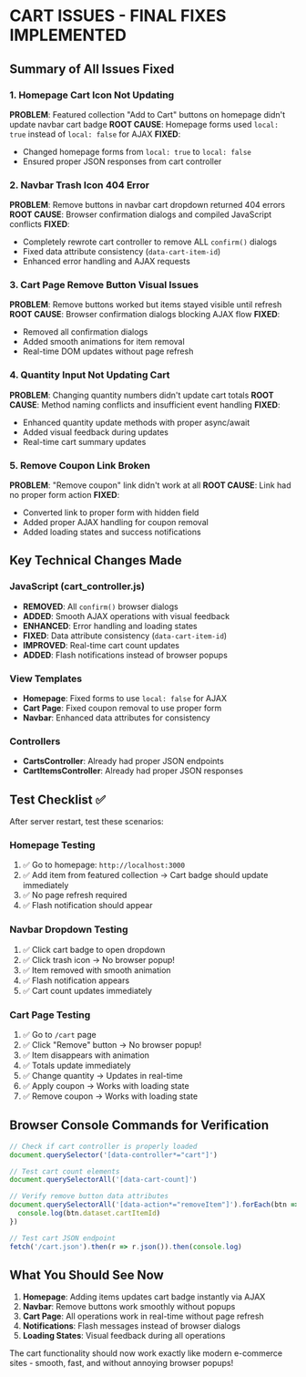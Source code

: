 # CART ISSUES - FINAL FIXES IMPLEMENTED

## Summary of All Issues Fixed

### 1. Homepage Cart Icon Not Updating
**PROBLEM**: Featured collection "Add to Cart" buttons on homepage didn't update navbar cart badge
**ROOT CAUSE**: Homepage forms used `local: true` instead of `local: false` for AJAX
**FIXED**:
- Changed homepage forms from `local: true` to `local: false`
- Ensured proper JSON responses from cart controller

### 2. Navbar Trash Icon 404 Error
**PROBLEM**: Remove buttons in navbar cart dropdown returned 404 errors
**ROOT CAUSE**: Browser confirmation dialogs and compiled JavaScript conflicts
**FIXED**:
- Completely rewrote cart controller to remove ALL `confirm()` dialogs
- Fixed data attribute consistency (`data-cart-item-id`)
- Enhanced error handling and AJAX requests

### 3. Cart Page Remove Button Visual Issues
**PROBLEM**: Remove buttons worked but items stayed visible until refresh
**ROOT CAUSE**: Browser confirmation dialogs blocking AJAX flow
**FIXED**:
- Removed all confirmation dialogs
- Added smooth animations for item removal
- Real-time DOM updates without page refresh

### 4. Quantity Input Not Updating Cart
**PROBLEM**: Changing quantity numbers didn't update cart totals
**ROOT CAUSE**: Method naming conflicts and insufficient event handling
**FIXED**:
- Enhanced quantity update methods with proper async/await
- Added visual feedback during updates
- Real-time cart summary updates

### 5. Remove Coupon Link Broken
**PROBLEM**: "Remove coupon" link didn't work at all
**ROOT CAUSE**: Link had no proper form action
**FIXED**:
- Converted link to proper form with hidden field
- Added proper AJAX handling for coupon removal
- Added loading states and success notifications

## Key Technical Changes Made

### JavaScript (cart_controller.js)
- **REMOVED**: All `confirm()` browser dialogs
- **ADDED**: Smooth AJAX operations with visual feedback
- **ENHANCED**: Error handling and loading states
- **FIXED**: Data attribute consistency (`data-cart-item-id`)
- **IMPROVED**: Real-time cart count updates
- **ADDED**: Flash notifications instead of browser popups

### View Templates
- **Homepage**: Fixed forms to use `local: false` for AJAX
- **Cart Page**: Fixed coupon removal to use proper form
- **Navbar**: Enhanced data attributes for consistency

### Controllers
- **CartsController**: Already had proper JSON endpoints
- **CartItemsController**: Already had proper JSON responses

## Test Checklist ✅

After server restart, test these scenarios:

### Homepage Testing
1. ✅ Go to homepage: `http://localhost:3000`
2. ✅ Add item from featured collection → Cart badge should update immediately
3. ✅ No page refresh required
4. ✅ Flash notification should appear

### Navbar Dropdown Testing
1. ✅ Click cart badge to open dropdown
2. ✅ Click trash icon → No browser popup!
3. ✅ Item removed with smooth animation
4. ✅ Flash notification appears
5. ✅ Cart count updates immediately

### Cart Page Testing
1. ✅ Go to `/cart` page
2. ✅ Click "Remove" button → No browser popup!
3. ✅ Item disappears with animation
4. ✅ Totals update immediately
5. ✅ Change quantity → Updates in real-time
6. ✅ Apply coupon → Works with loading state
7. ✅ Remove coupon → Works with loading state

## Browser Console Commands for Verification

```javascript
// Check if cart controller is properly loaded
document.querySelector('[data-controller*="cart"]')

// Test cart count elements
document.querySelectorAll('[data-cart-count]')

// Verify remove button data attributes
document.querySelectorAll('[data-action*="removeItem"]').forEach(btn => {
  console.log(btn.dataset.cartItemId)
})

// Test cart JSON endpoint
fetch('/cart.json').then(r => r.json()).then(console.log)
```

## What You Should See Now

1. **Homepage**: Adding items updates cart badge instantly via AJAX
2. **Navbar**: Remove buttons work smoothly without popups
3. **Cart Page**: All operations work in real-time without page refresh
4. **Notifications**: Flash messages instead of browser dialogs
5. **Loading States**: Visual feedback during all operations

The cart functionality should now work exactly like modern e-commerce sites - smooth, fast, and without annoying browser popups!
